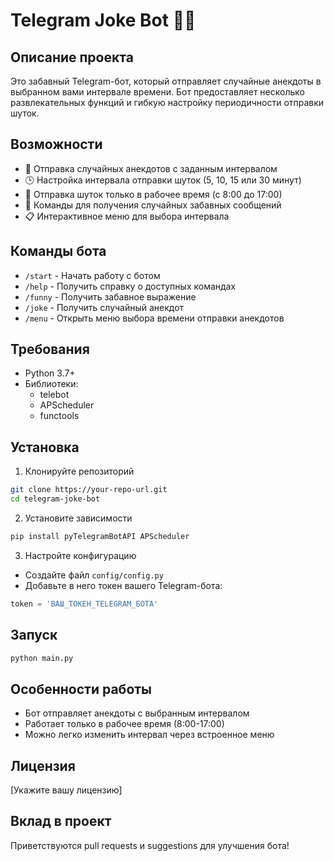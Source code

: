 # Telegram Joke Bot 🤖😂

## Описание проекта
Это забавный Telegram-бот, который отправляет случайные анекдоты в выбранном вами интервале времени. Бот предоставляет несколько развлекательных функций и гибкую настройку периодичности отправки шуток.

## Возможности
- 📨 Отправка случайных анекдотов с заданным интервалом
- 🕒 Настройка интервала отправки шуток (5, 10, 15 или 30 минут)
- 📅 Отправка шуток только в рабочее время (с 8:00 до 17:00)
- 🎲 Команды для получения случайных забавных сообщений
- 📋 Интерактивное меню для выбора интервала

## Команды бота
- `/start` - Начать работу с ботом
- `/help` - Получить справку о доступных командах
- `/funny` - Получить забавное выражение
- `/joke` - Получить случайный анекдот
- `/menu` - Открыть меню выбора времени отправки анекдотов

## Требования
- Python 3.7+
- Библиотеки:
  - telebot
  - APScheduler
  - functools

## Установка
1. Клонируйте репозиторий
```bash
git clone https://your-repo-url.git
cd telegram-joke-bot
```

2. Установите зависимости
```bash
pip install pyTelegramBotAPI APScheduler
```

3. Настройте конфигурацию
- Создайте файл `config/config.py`
- Добавьте в него токен вашего Telegram-бота:
```python
token = 'ВАШ_ТОКЕН_TELEGRAM_БОТА'
```

## Запуск
```bash
python main.py
```

## Особенности работы
- Бот отправляет анекдоты с выбранным интервалом
- Работает только в рабочее время (8:00-17:00)
- Можно легко изменить интервал через встроенное меню

## Лицензия
[Укажите вашу лицензию]

## Вклад в проект
Приветствуются pull requests и suggestions для улучшения бота!
